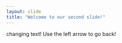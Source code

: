 ```yaml
---
layout: slide
title: "Welcome to our second slide!"
---
```

changing text!
Use the left arrow to go back!
